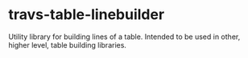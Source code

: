 # travs-table-linebuilder
Utility library for building lines of a table. Intended to be used in other, higher level, table building libraries. 
